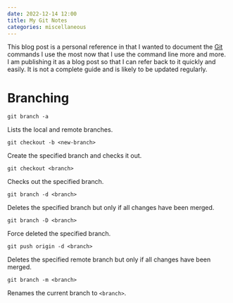 ```yaml
---
date: 2022-12-14 12:00
title: My Git Notes
categories: miscellaneous
---
```


This blog post is a personal reference in that I wanted to document the [Git](https://git-scm.com/) commands I use the most now that I use the command line more and more. I am publishing it as a blog post so that I can refer back to it quickly and easily. It is not a complete guide and is likely to be updated regularly.

# Branching

`git branch -a`

Lists the local and remote branches.

`git checkout -b <new-branch>`

Create the specified branch and checks it out.

`git checkout <branch>`

Checks out the specified branch.

`git branch -d <branch>`

Deletes the specified branch but only if all changes have been merged.

`git branch -D <branch>`

Force deleted the specified branch.

`git push origin -d <branch>`

Deletes the specified remote branch but only if all changes have been merged.

`git branch -m <branch>`

Renames the current branch to `<branch>`.

